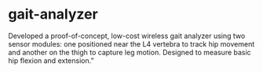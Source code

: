 # gait-analyzer
Developed a proof-of-concept, low-cost wireless gait analyzer using two sensor modules: one positioned near the L4 vertebra to track hip movement and another on the thigh to capture leg motion. Designed to measure basic hip flexion and extension.”
